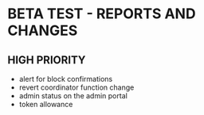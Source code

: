 # BETA TEST - REPORTS AND CHANGES

## HIGH PRIORITY

- alert for block confirmations
- revert coordinator function change
- admin status on the admin portal
- token allowance
